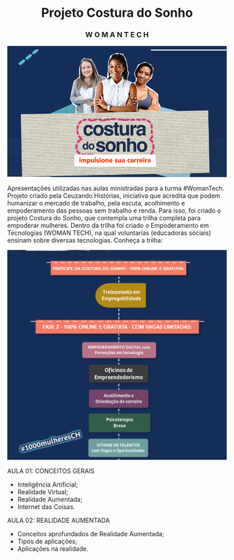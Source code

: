 <div align="center">

# Projeto Costura do Sonho
### W O M A N    T E C H

</div>


![Imagem](https://github.com/Natalia-oli/Cruzando-historias/blob/main/imagem.png)

Apresentações utilizadas nas aulas ministradas para a turma #WomanTech. Projeto criado pela Ceuzando Histórias, iniciativa que acredita que podem humanizar o mercado de trabalho, pela escuta, acolhimento e empoderamento das pessoas sem trabalho e renda. Para isso, foi criado o projeto Costura do Sonho, que contempla uma trilha completa para empoderar mulheres. Dentro da trilha foi criado o Empoderamento em Tecnologias (WOMAN TECH), na qual voluntarias (educadoras sociais) ensinam sobre diversas tecnologias. Conheça a trilha: 

![Imagem](https://github.com/Natalia-oli/Cruzando-historias/blob/main/costura-do-sonho.png) 

AULA 01: CONCEITOS GERAIS
+ Inteligência Artificial;
+ Realidade Virtual;
+ Realidade Aumentada;
+ Internet das Coisas.

AULA 02: REALIDADE AUMENTADA
+ Conceitos aprofundados de Realidade Aumentada;
+ Tipos de aplicações;
+ Aplicações na realidade.
